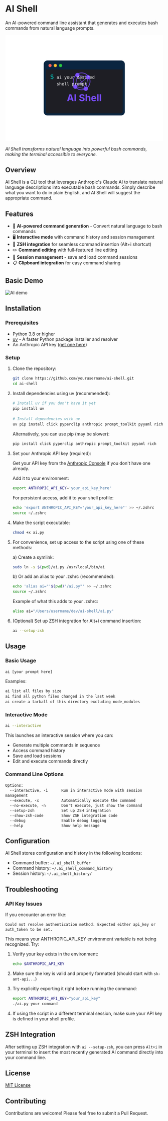 # AI Shell

An AI-powered command line assistant that generates and executes bash commands from natural language prompts.

![AI Shell Logo](images/ai-shell-logo.svg)

*AI Shell transforms natural language into powerful bash commands, making the terminal accessible to everyone.*

## Overview

AI Shell is a CLI tool that leverages Anthropic's Claude AI to translate natural language descriptions into executable bash commands. Simply describe what you want to do in plain English, and AI Shell will suggest the appropriate command.

## Features

- 🧠 **AI-powered command generation** - Convert natural language to bash commands
- 🖥️ **Interactive mode** with command history and session management
- 🔄 **ZSH integration** for seamless command insertion (Alt+i shortcut)
- ✏️ **Command editing** with full-featured line editing
- 💾 **Session management** - save and load command sessions
- 📋 **Clipboard integration** for easy command sharing

## Basic Demo


![AI demo](images/ai-shell-demo.gif)

## Installation

### Prerequisites

- Python 3.8 or higher
- [uv](https://github.com/astral-sh/uv) - A faster Python package installer and resolver
- An Anthropic API key ([get one here](https://console.anthropic.com/settings/keys))

### Setup

1. Clone the repository:
   ```bash
   git clone https://github.com/yourusername/ai-shell.git
   cd ai-shell
   ```

2. Install dependencies using uv (recommended):
   ```bash
   # Install uv if you don't have it yet
   pip install uv
   
   # Install dependencies with uv
   uv pip install click pyperclip anthropic prompt_toolkit pyyaml rich
   ```
   
   Alternatively, you can use pip (may be slower):
   ```bash
   pip install click pyperclip anthropic prompt_toolkit pyyaml rich
   ```

3. Set your Anthropic API key (required):
   
   Get your API key from the [Anthropic Console](https://console.anthropic.com/settings/keys) if you don't have one already.
   
   Add it to your environment:
   ```bash
   export ANTHROPIC_API_KEY='your_api_key_here'
   ```
   
   For persistent access, add it to your shell profile:
   ```bash
   echo 'export ANTHROPIC_API_KEY="your_api_key_here"' >> ~/.zshrc
   source ~/.zshrc
   ```

4. Make the script executable:
   ```bash
   chmod +x ai.py
   ```

5. For convenience, set up access to the script using one of these methods:

   a) Create a symlink:
   ```bash
   sudo ln -s $(pwd)/ai.py /usr/local/bin/ai
   ```
   
   b) Or add an alias to your .zshrc (recommended):
   ```bash
   echo 'alias ai="'$(pwd)'/ai.py"' >> ~/.zshrc
   source ~/.zshrc
   ```
   
   Example of what this adds to your .zshrc:
   ```bash
   alias ai="/Users/username/dev/ai-shell/ai.py"
   ```

6. (Optional) Set up ZSH integration for Alt+i command insertion:
   ```bash
   ai --setup-zsh
   ```

## Usage

### Basic Usage

```bash
ai [your prompt here]
```

Examples:
```bash
ai list all files by size
ai find all python files changed in the last week
ai create a tarball of this directory excluding node_modules
```

### Interactive Mode

```bash
ai --interactive
```

This launches an interactive session where you can:
- Generate multiple commands in sequence
- Access command history
- Save and load sessions
- Edit and execute commands directly

### Command Line Options

```
Options:
  --interactive, -i      Run in interactive mode with session management
  --execute, -x          Automatically execute the command
  --no-execute, -n       Don't execute, just show the command
  --setup-zsh            Set up ZSH integration
  --show-zsh-code        Show ZSH integration code
  --debug                Enable debug logging
  --help                 Show help message
```

## Configuration

AI Shell stores configuration and history in the following locations:

- Command buffer: `~/.ai_shell_buffer`
- Command history: `~/.ai_shell_command_history`
- Session history: `~/.ai_shell_history/`

## Troubleshooting

### API Key Issues

If you encounter an error like:

```
Could not resolve authentication method. Expected either api_key or auth_token to be set.
```

This means your ANTHROPIC_API_KEY environment variable is not being recognized. Try:

1. Verify your key exists in the environment:
   ```bash
   echo $ANTHROPIC_API_KEY
   ```

2. Make sure the key is valid and properly formatted (should start with `sk-ant-api...`)

3. Try explicitly exporting it right before running the command:
   ```bash
   export ANTHROPIC_API_KEY="your_api_key"
   ./ai.py your command
   ```

4. If using the script in a different terminal session, make sure your API key is defined in your shell profile.

## ZSH Integration

After setting up ZSH integration with `ai --setup-zsh`, you can press `Alt+i` in your terminal to insert the most recently generated AI command directly into your command line.

## License

[MIT License](LICENSE)

## Contributing

Contributions are welcome! Please feel free to submit a Pull Request.
